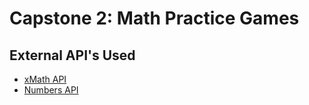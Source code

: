 # Capstone 2:  Math Practice Games

## External API's Used
* [xMath API](https://x-math.herokuapp.com/)
* [Numbers API](http://numbersapi.com/)
